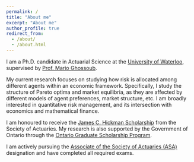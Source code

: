 ```yaml
---
permalink: /
title: "About me"
excerpt: "About me"
author_profile: true
redirect_from: 
  - /about/
  - /about.html
---
```


I am a Ph.D. candidate in Actuarial Science at the [University of Waterloo](https://uwaterloo.ca/statistics-and-actuarial-science/), supervised by [Prof. Mario Ghossoub](https://sites.google.com/site/marioghossoub/).

My current research focuses on studying how risk is allocated among different agents within an economic framework. Specifically, I study the structure of Pareto optima and market equilibria, as they are affected by different models of agent preferences, market structure, etc. I am broadly interested in quantitative risk management, and its intersection with economics and mathematical finance.

I am honoured to receive the [James C. Hickman Scholarship](https://www.soa.org/resources/announcements/press-releases/2022/2022-hickman-scholar/) from the Society of Actuaries. My research is also supported by the Government of Ontario through the [Ontario Graduate Scholarship Program](https://osap.gov.on.ca/OSAPPortal/en/A-ZListofAid/PRDR019245.html).

I am actively pursuing the [Associate of the Society of Actuaries (ASA)](https://www.soa.org/education/exam-req/edu-asa-req/) designation and have completed all required exams.
